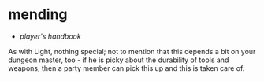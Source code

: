 # mending

- *player's handbook*

As with Light, nothing special; not to mention that this depends a bit on your dungeon master, too - if he is picky about the durability of tools and weapons, then a party member can pick this up and this is taken care of.

